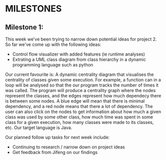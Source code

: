 # MILESTONES

## Milestone 1:
This week we've been trying to narrow down potential ideas for project 2. So far we've come up with the following ideas:
- Control flow visualizer with added features (ie runtime analyses)
- Extrating a UML class diagram from class hierarchy in a dynamic programming language such as python

Our current favourite is:
A dynamic centrality diagram that visualises the centrality of classes given some execution. For example, a function can in a loop will be analysed so that the our program tracks the number of times it was called. The program will produce a centrality graph where the nodes represent the classes, and the edges represent how much dependecy there is between some nodes. A blue edge will mean that there is minimal dependency, and a red node means that there a lot of dependency. The user can also click on the nodes to get information about how much a given class was used by some other class, how much time was spent in some class for a given execution, how many classes were made to its classes, etc. Our target language is Java. 

Our planned follow up tasks for next week include:
- Continuing to research / narrow down on project ideas
- Get feedback from Jifeng on our findings
